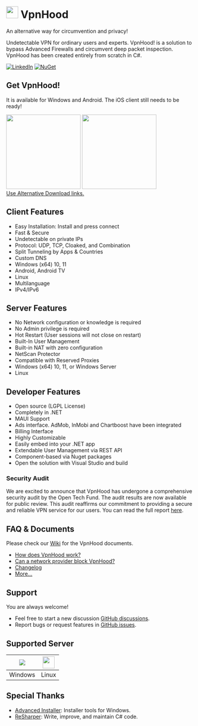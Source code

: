 # <img src="https://github.com/vpnhood/VpnHood/wiki/images/logo-vpnhood.png" width="32"> VpnHood
An alternative way for circumvention and privacy!

Undetectable VPN for ordinary users and experts. VpnHood! is a solution to bypass Advanced Firewalls and circumvent deep packet inspection. VpnHood has been created entirely from scratch in C#.

[![LinkedIn](https://img.shields.io/badge/LinkedIn-Page-blue?logo=linkedin)](https://www.linkedin.com/company/vpnhood)
[![NuGet](https://img.shields.io/nuget/v/VpnHood.AppLib.App?label=NuGet)](https://www.nuget.org/packages/VpnHood.AppLib.App/)


## Get VpnHood!
It is available for Windows and Android. The iOS client still needs to be ready!

<a href="https://play.google.com/store/apps/details?id=com.vpnhood.client.android"><img src="https://github.com/vpnhood/VpnHood/wiki/images/download-google-play.png" width="200"></a>
<a href="https://github.com/vpnhood/VpnHood/releases/latest/download/VpnHoodClient-win-x64.msi"><img src="https://github.com/vpnhood/VpnHood/wiki/images/download-win.png" width="200"></a>
<br/>
<a href="https://github.com/vpnhood/VpnHood/wiki/Install-VpnHood-Client">Use Alternative Download links.</a>

## Client Features
* Easy Installation: Install and press connect
* Fast & Secure
* Undetectable on private IPs
* Protocol: UDP, TCP, Cloaked, and Combination
* Split Tunneling by Apps & Countries
* Custom DNS
* Windows (x64) 10, 11 
* Android, Android TV
* Linux
* Multilanguage
* IPv4/IPv6

## Server Features
* No Network configuration or knowledge is required
* No Admin privilege is required
* Hot Restart (User sessions will not close on restart)
* Built-In User Management 
* Built-in NAT with zero configuration
* NetScan Protector
* Compatible with Reserved Proxies
* Windows (x64) 10, 11, or Windows Server
* Linux

## Developer Features
* Open source (LGPL License)
* Completely in .NET
* MAUI Support 
* Ads interface. AdMob, InMobi and Chartboost have been integrated
* Billing Interface
* Highly Customizable
* Easily embed into your .NET app
* Extendable User Management via REST API
* Component-based via Nuget packages
* Open the solution with Visual Studio and build

### Security Audit
We are excited to announce that VpnHood has undergone a comprehensive security audit by the Open Tech Fund. The audit results are now available for public review. This audit reaffirms our commitment to providing a secure and reliable VPN service for our users. You can read the full report [here](https://www.opentech.fund/security-safety-audits/vpnhood-security-audit-results/).

## FAQ & Documents
Please check our [Wiki](https://github.com/vpnhood/VpnHood/wiki) for the VpnHood documents.

* [How does VpnHood work?](https://github.com/vpnhood/VpnHood/wiki/How-does-VpnHood-work)
* [Can a network provider block VpnHood?](https://github.com/vpnhood/VpnHood/wiki/Can-a-network-provider-block-VpnHood)
* [Changelog](https://github.com/vpnhood/VpnHood/blob/development/CHANGELOG.md)
* [More...](https://github.com/vpnhood/VpnHood/wiki)

## Support
You are always welcome!
* Feel free to start a new discussion [GitHub discussions](https://github.com/vpnhood/VpnHood/discussions).
* Report bugs or request features in [GitHub issues](https://github.com/vpnhood/VpnHood/issues).

## Supported Server
<a href="#"><img src="https://github.com/vpnhood/VpnHood/wiki/images/logo-win.png"></a>|<a href="#"><img src="https://github.com/vpnhood/VpnHood/wiki/images/logo-linux.png" width="32" height="32"></a>
 -- | --
Windows|Linux

## Special Thanks
* [Advanced Installer](https://www.advancedinstaller.com): Installer tools for Windows.
* [ReSharper](https://www.jetbrains.com/resharper/): Write, improve, and maintain C# code.
